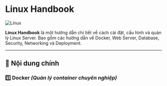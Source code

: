 # Linux Handbook

![Linux](https://img.shields.io/badge/Linux-Server%20Guide-blue?style=flat-square&logo=linux)

**Linux Handbook** là một hướng dẫn chi tiết về cách cài đặt, cấu hình và quản lý Linux Server. Bao gồm các hướng dẫn về Docker, Web Server, Database, Security, Networking và Deployment.

---

## 📌 Nội dung chính

### 1️⃣ **Docker** *(Quản lý container chuyên nghiệp)*
